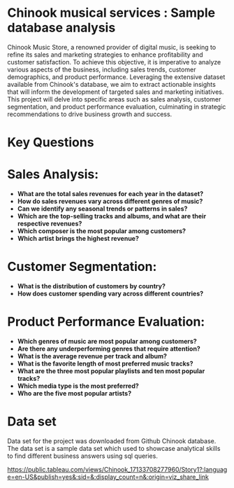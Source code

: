 # Chinook musical services : Sample database analysis

Chinook Music Store, a renowned provider of digital music, is seeking to refine its sales and marketing strategies to enhance profitability and customer satisfaction. To achieve this objective, it is imperative to analyze various aspects of the business, including sales trends, customer demographics, and product performance. Leveraging the extensive dataset available from Chinook's database, we aim to extract actionable insights that will inform the development of targeted sales and marketing initiatives. This project will delve into specific areas such as sales analysis, customer segmentation, and product performance evaluation, culminating in strategic recommendations to drive business growth and success.

<h1>Key Questions</h1>

# Sales Analysis:

- **What are the total sales revenues for each year in the dataset?**
- **How do sales revenues vary across different genres of music?**
- **Can we identify any seasonal trends or patterns in sales?**
- **Which are the top-selling tracks and albums, and what are their respective revenues?**
- **Which composer is the most popular among customers?**
- **Which artist brings the highest revenue?**

# Customer Segmentation:

- **What is the distribution of customers by country?**
- **How does customer spending vary across different countries?**

# Product Performance Evaluation:

- **Which genres of music are most popular among customers?**
- **Are there any underperforming genres that require attention?**
- **What is the average revenue per track and album?**
- **What is the favorite length of most preferred music tracks?**
- **What are the three most popular playlists and ten most popular tracks?**
- **Which media type is the most preferred?**
- **Who are the five most popular artists?**

<h1>Data set</h1>

Data set for the project was downloaded from Github Chinook database. The data set is a sample data set which used to showcase analytical skills to find different business answers using sql queries. 

https://public.tableau.com/views/Chinook_17133708277960/Story1?:language=en-US&publish=yes&:sid=&:display_count=n&:origin=viz_share_link


